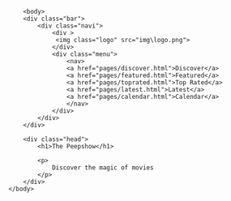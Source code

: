 		<body>
		<div class="bar">
			<div class="navi">
				<div >
				 <img class="logo" src="img\logo.png">
				</div>
				<div class="menu">
					<nav>
					<a href="pages/discover.html">Discover</a>
					<a href="pages/featured.html">Featured</a>
					<a href="pages/toprated.html">Top Rated</a>
					<a href="pages/latest.html">Latest</a>
					<a href="pages/calendar.html">Calendar</a>
					</nav>
				</div>
			</div>
		</div>
		
		<div class="head">
			<h1>The Peepshow</h1>
			
			<p>
				Discover the magic of movies
			</p>
		</div>
	</body>

